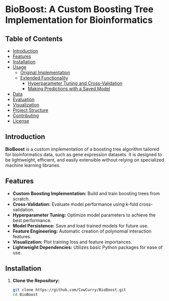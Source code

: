 # BioBoost: A Custom Boosting Tree Implementation for Bioinformatics

## Table of Contents

- [Introduction](#introduction)
- [Features](#features)
- [Installation](#installation)
- [Usage](#usage)
  - [Original Implementation](#original-implementation)
  - [Extended Functionality](#extended-functionality)
    - [Hyperparameter Tuning and Cross-Validation](#hyperparameter-tuning-and-cross-validation)
    - [Making Predictions with a Saved Model](#making-predictions-with-a-saved-model)
- [Data](#data)
- [Evaluation](#evaluation)
- [Visualization](#visualization)
- [Project Structure](#project-structure)
- [Contributing](#contributing)
- [License](#license)

## Introduction

**BioBoost** is a custom implementation of a boosting tree algorithm tailored for bioinformatics data, such as gene expression datasets. It is designed to be lightweight, efficient, and easily extensible without relying on specialized machine learning libraries.

## Features

- **Custom Boosting Implementation:** Build and train boosting trees from scratch.
- **Cross-Validation:** Evaluate model performance using k-fold cross-validation.
- **Hyperparameter Tuning:** Optimize model parameters to achieve the best performance.
- **Model Persistence:** Save and load trained models for future use.
- **Feature Engineering:** Automatic creation of polynomial interaction features.
- **Visualization:** Plot training loss and feature importances.
- **Lightweight Dependencies:** Utilizes basic Python packages for ease of use.

## Installation

1. **Clone the Repository:**

   ```bash
   git clone https://github.com/CowCurry/BioBoost.git
   cd BioBoost
